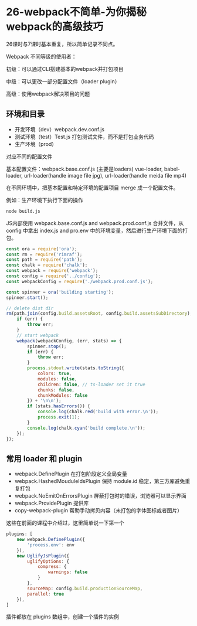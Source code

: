 # 26-webpack不简单-为你揭秘webpack的高级技巧

26课时与7课时基本重复，所以简单记录不同点。

Webpack 不同等级的使用者：

初级：可以通过CLI搭建基本的webpack并打包项目

中级：可以更改一部分配置文件（loader plugin）

高级：使用webpack解决项目的问题

## 环境和目录

- 开发环境（dev）webpack.dev.conf.js
- 测试环境（test）Test.js 打包测试文件，而不是打包业务代码
- 生产环境（prod）

对应不同的配置文件

基本配置文件：webpack.base.conf.js (主要是loaders) vue-loader, babel-loader, url-loader(handle image file jpg), url-loader(handle meida file mp4)

在不同环境中，把基本配置和特定环境的配置项目 merge 成一个配置文件。

例如：生产环境下执行下面的操作

~~~bash
node build.js
~~~

JS内部使用 webpack.base.conf.js and webpack.prod.conf.js 合并文件，从 config 中拿出  index.js and pro.env 中的环境变量，然后进行生产环境下面的打包。

~~~js
const ora = require('ora');
const rm = require('rimraf');
const path = require('path');
const chalk = require('chalk');
const webpack = require('webpack');
const config = require('../config');
const webpackConfig = require('./webpack.prod.conf.js');

const spinner = ora('building starting');
spinner.start();

// delete dist dir
rm(path.join(config.build.assetsRoot, config.build.assetsSubDirectory), err => {
    if (err) {
        throw err;
    }
    // start webpack 
    webpack(webpackConfig, (err, stats) => {
        spinner.stop();
        if (err) {
            throw err;
        }
        process.stdout.write(stats.toString({
            colors: true,
            modules: false,
            children: false, // ts-loader set it true
            chunks: false,
            chunkModules: false
        }) + '\n\n');
        if (stats.hasErrors()) {
            console.log(chalk.red('build with error.\n'));
            process.exit(1);
        }
        console.log(chalk.cyan('build complete.\n'));
    });
});
~~~


## 常用 loader 和 plugin

- webpack.DefinePlugin 在打包阶段定义全局变量
- webpack.HashedMouduleIdsPlugin 保持 module.id 稳定，第三方库避免重复打包
- webpack.NoEmitOnErrorsPlugin 屏蔽打包时的错误，浏览器可以显示界面
- webpack.ProvidePlugin 提供库
- copy-webpack-plugin 帮助手动拷贝内容（未打包的字体图标或者图片）

这些在前面的课程中介绍过，这里简单说一下第一个

~~~js
plugins: [
    new webpack.DefinePlugin({
        'process.env': env
    }),
    new UglifyJsPlugin({
        uglifyOptions: {
            compress: {
                warnings: false
            }
        },
        sourceMap: config.build.productionSourceMap,
        parallel: true
    }),
]
~~~

插件都放在 plugins 数组中，创建一个插件的实例
